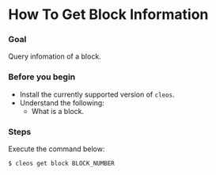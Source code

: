 # How To Get Block Information

### Goal
Query infomation of a block.

### Before you begin
  * Install the currently supported version of `cleos`.
  * Understand the following:
    * What is a block.

### Steps
Execute the command below:
```sh
$ cleos get block BLOCK_NUMBER
```
